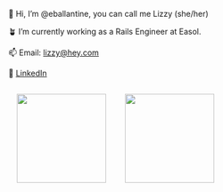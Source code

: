 👋 Hi, I’m @eballantine, you can call me Lizzy (she/her)

🪴 I’m currently working as a Rails Engineer at Easol.

📫 Email: lizzy@hey.com

👔 [LinkedIn](https://www.linkedin.com/in/lizzyballantine/)

<p align="left">
  <img height="160px" style="padding: 15px;" src="https://github-readme-stats.vercel.app/api?username=eballantine&show_icons=true&theme=tokyonight" />  
  <img height="160px" style="padding: 15px;" src="https://github-readme-stats.vercel.app/api/top-langs/?username=eballantine&layout=compact&theme=tokyonight"/>
</p>
